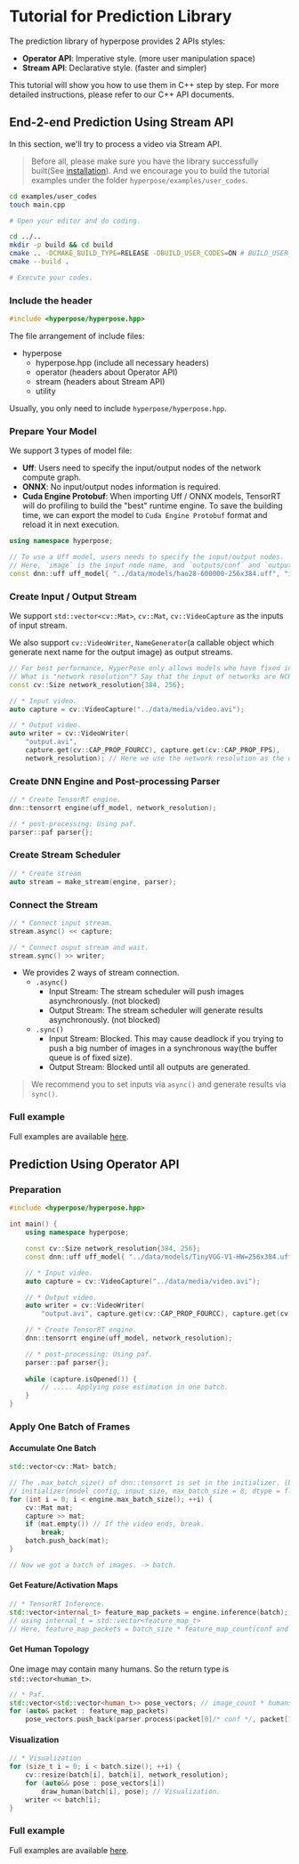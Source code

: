 # Tutorial for Prediction Library

The prediction library of hyperpose provides 2 APIs styles:

- **Operator API**: Imperative style. (more user manipulation space)
- **Stream API**: Declarative style. (faster and simpler)

This tutorial will show you how to use them in C++ step by step. For more detailed instructions, please refer to our C++ API documents.

## End-2-end Prediction Using Stream API

In this section, we'll try to process a video via Stream API.

> Before all, please make sure you have the library successfully built(See [installation](../install/prediction.md)). 
> And we encourage you to build the tutorial examples under the folder `hyperpose/examples/user_codes`.

```bash
cd examples/user_codes
touch main.cpp

# Open your editor and do coding.

cd ../..
mkdir -p build && cd build
cmake .. -DCMAKE_BUILD_TYPE=RELEASE -DBUILD_USER_CODES=ON # BUILD_USER_CODES is by default on
cmake --build .

# Execute your codes.
```

### Include the header

```c++
#include <hyperpose/hyperpose.hpp>
```

The file arrangement of include files:

- hyperpose
  - hyperpose.hpp (include all necessary headers)
  - operator (headers about Operator API)
  - stream (headers about Stream API)
  - utility

Usually, you only need to include `hyperpose/hyperpose.hpp`.

### Prepare Your Model

We support 3 types of model file:

- **Uff**: Users need to specify the input/output nodes of the network compute graph.
- **ONNX**: No input/output nodes information is required.
- **Cuda Engine Protobuf**: When importing Uff / ONNX models, TensorRT will do profiling to build the "best" runtime engine. To save the building time, we can export the model to `Cuda Engine Protobuf` format and reload it in next execution.

```c++
using namespace hyperpose;

// To use a Uff model, users needs to specify the input/output nodes.
// Here, `image` is the input node name, and `outputs/conf` and `outputs/paf` are the output feature maps. (related to the PAF algorithm)
const dnn::uff uff_model{ "../data/models/hao28-600000-256x384.uff", "image", {"outputs/conf", "outputs/paf"} };
```

### Create Input / Output Stream

We support `std::vector<cv::Mat>`, `cv::Mat`, `cv::VideoCapture` as the inputs of input stream.

We also support `cv::VideoWriter`, `NameGenerator`(a callable object which generate next name for the output image) as output streams.

```c++
// For best performance, HyperPose only allows models who have fixed input network resolution.
// What is "network resolution"? Say that the input of networks are NCHW format, the "HW" is the network resolution.
const cv::Size network_resolution{384, 256};

// * Input video.
auto capture = cv::VideoCapture("../data/media/video.avi");

// * Output video.
auto writer = cv::VideoWriter(
    "output.avi", 
    capture.get(cv::CAP_PROP_FOURCC), capture.get(cv::CAP_PROP_FPS), 
    network_resolution); // Here we use the network resolution as the output video resolution.
```

### Create DNN Engine and Post-processing Parser

```c++
// * Create TensorRT engine.
dnn::tensorrt engine(uff_model, network_resolution);

// * post-processing: Using paf.
parser::paf parser{};
```

### Create Stream Scheduler

```c++
// * Create stream
auto stream = make_stream(engine, parser);
```

### Connect the Stream

```c++
// * Connect input stream.
stream.async() << capture;

// * Connect ouput stream and wait.
stream.sync() >> writer;
```

- We provides 2 ways of stream connection.
  - `.async()`
    - Input Stream: The stream scheduler will push images asynchronously. (not blocked)
    - Output Stream: The stream scheduler will generate results asynchronously. (not blocked)
  - `.sync()`
    - Input Stream: Blocked.  This may cause deadlock if you trying to push a big number of images in a synchronous way(the buffer queue is of fixed size).
    - Output Stream: Blocked until all outputs are generated.

> We recommend you to set inputs via `async()` and generate results via `sync()`.

### Full example

Full examples are available [here](../design/design.md).

## Prediction Using Operator API

### Preparation

```c++
#include <hyperpose/hyperpose.hpp>

int main() {
    using namespace hyperpose;

    const cv::Size network_resolution{384, 256};
    const dnn::uff uff_model{ "../data/models/TinyVGG-V1-HW=256x384.uff", "image", {"outputs/conf", "outputs/paf"} };

    // * Input video.
    auto capture = cv::VideoCapture("../data/media/video.avi");

    // * Output video.
    auto writer = cv::VideoWriter(
        "output.avi", capture.get(cv::CAP_PROP_FOURCC), capture.get(cv::CAP_PROP_FPS), network_resolution);

    // * Create TensorRT engine.
    dnn::tensorrt engine(uff_model, network_resolution);

    // * post-processing: Using paf.
    parser::paf parser{};
    
    while (capture.isOpened()) {
        // ..... Applying pose estimation in one batch. 
    }
}
```

### Apply One Batch of Frames

#### Accumulate One Batch

```c++
std::vector<cv::Mat> batch;

// The .max_batch_size() of dnn::tensorrt is set in the initializer. (by default -> 8)
// initializer(model_config, input_size, max_batch_size = 8, dtype = float, factor = 1./255, flip_rgb = true)
for (int i = 0; i < engine.max_batch_size(); ++i) {
    cv::Mat mat;
    capture >> mat;
    if (mat.empty()) // If the video ends, break.
        break;
    batch.push_back(mat);
}

// Now we got a batch of images. -> batch.
```

#### Get Feature/Activation Maps

```c++
// * TensorRT Inference.
std::vector<internal_t> feature_map_packets = engine.inference(batch);
// using internal_t = std::vector<feature_map_t>
// Here, feature_map_packets = batch_size * feature_map_count(conf and paf) * feature_map.
```

#### Get Human Topology

One image may contain many humans. So the return type is `std::vector<human_t>`.

```c++
// * Paf.
std::vector<std::vector<human_t>> pose_vectors; // image_count * humans
for (auto& packet : feature_map_packets)
    pose_vectors.push_back(parser.process(packet[0]/* conf */, packet[1] /* paf */));
```

#### Visualization

```c++
// * Visualization
for (size_t i = 0; i < batch.size(); ++i) {
    cv::resize(batch[i], batch[i], network_resolution);
    for (auto&& pose : pose_vectors[i])
        draw_human(batch[i], pose); // Visualization.
    writer << batch[i];
}
```

### Full example

Full examples are available [here](../design/design.md).